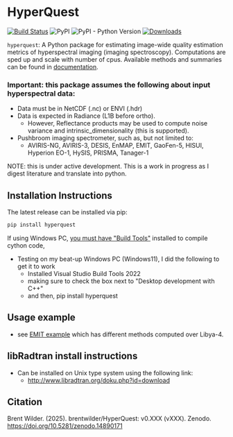 # HyperQuest

[![Build Status](https://github.com/brentwilder/hyperquest/actions/workflows/pytest.yml/badge.svg)](https://github.com/brentwilder/hyperquest/actions/workflows/pytest.yml)
![PyPI](https://img.shields.io/pypi/v/hyperquest)
![PyPI - Python Version](https://img.shields.io/pypi/pyversions/hyperquest)
[![Downloads](https://pepy.tech/badge/hyperquest)](https://pepy.tech/project/hyperquest)


`hyperquest`: A Python package for estimating image-wide quality estimation metrics of hyperspectral imaging (imaging spectroscopy). Computations are sped up and scale with number of cpus. Available methods and summaries can be found in [documentation](https://hyperquest.readthedocs.io).

### Important: this package assumes the following about input hyperspectral data:
- Data must be in NetCDF (.nc) or ENVI (.hdr)
- Data is expected in Radiance (L1B before ortho).
  - However, Reflectance products may be used to compute noise variance and intrinsic_dimensionality (this is supported).
- Pushbroom imaging spectrometer, such as, but not limited to:
    - AVIRIS-NG, AVIRIS-3, DESIS, EnMAP, EMIT, GaoFen-5, HISUI, Hyperion EO-1, HySIS, PRISMA, Tanager-1

NOTE: this is under active development. This is a work in progress as I digest literature and translate into python.

## Installation Instructions
The latest release can be installed via pip:

```bash
pip install hyperquest
```

If using Windows PC, [you must have "Build Tools"](https://wiki.python.org/moin/WindowsCompilers) installed to compile cython code,
- Testing on my beat-up Windows PC (Windows11), I did the following to get it to work
  - Installed Visual Studio Build Tools 2022
  - making sure to check the box next to "Desktop development with C++"
  - and then, pip install hyperquest


## Usage example
- see [EMIT example](tutorials/example_using_EMIT.ipynb) which has different methods computed over Libya-4.

## libRadtran install instructions
- Can be installed on Unix type system using the following link:
    - http://www.libradtran.org/doku.php?id=download

## Citation
Brent Wilder. (2025). brentwilder/HyperQuest: v0.XXX (vXXX). Zenodo. https://doi.org/10.5281/zenodo.14890171